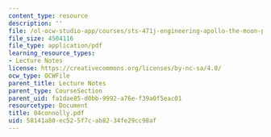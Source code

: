 ```yaml
---
content_type: resource
description: ''
file: /ol-ocw-studio-app/courses/sts-471j-engineering-apollo-the-moon-project-as-a-complex-system-spring-2007/58141a80ec525f7cab8234fe29cc98af_04connolly.pdf
file_size: 4504116
file_type: application/pdf
learning_resource_types:
- Lecture Notes
license: https://creativecommons.org/licenses/by-nc-sa/4.0/
ocw_type: OCWFile
parent_title: Lecture Notes
parent_type: CourseSection
parent_uid: fa1dae85-d0bb-9992-a76e-f39a0f5eac01
resourcetype: Document
title: 04connolly.pdf
uid: 58141a80-ec52-5f7c-ab82-34fe29cc98af
---
```

